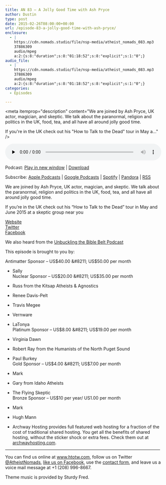 ```yaml
---
title: AN 83 – A Jolly Good Time with Ash Pryce
author: Dustin
type: post
date: 2015-02-26T08:00:00+00:00
url: /episode-83-a-jolly-good-time-with-ash-pryce/
enclosure:
  - |
    https://cdn.nomads.studio/file/nsp-media/atheist_nomads_083.mp3
    37886309
    audio/mpeg
    a:2:{s:8:"duration";s:8:"01:18:52";s:8:"explicit";s:1:"0";}
audio_file:
  - |
    https://cdn.nomads.studio/file/nsp-media/atheist_nomads_083.mp3
    37886309
    audio/mpeg
    a:2:{s:8:"duration";s:8:"01:18:52";s:8:"explicit";s:1:"0";}
categories:
  - Episodes

---
```

<div itemscope itemtype="http://schema.org/AudioObject">
  <meta itemprop="name" content="Episode 83 &#8211; A Jolly Good Time with Ash Pryce" />
  
  <meta itemprop="uploadDate" content="2015-02-26T01:00:00-07:00" />
  
  <meta itemprop="encodingFormat" content="audio/mpeg" />
  
  <meta itemprop="duration" content="PT1H18M52S" />
  
  <meta itemprop="description" content="We are joined by Ash Pryce, UK actor, magician, and skeptic. We talk about the paranormal, religion and politics in the UK, food, tea, and all have all around jolly good time.

If you're in the UK check out his &quot;How to Talk to the Dead&quot; tour in May a..." />
  
  <meta itemprop="contentUrl" content="https://dts.podtrac.com/redirect.mp3/cdn.nomads.studio/file/nsp-media/atheist_nomads_083.mp3" />
  
  <meta itemprop="contentSize" content="36.1" />
  </p> 
  
  <div class="powerpress_player" id="powerpress_player_8338">
    <audio class="wp-audio-shortcode" id="audio-5155-82" preload="none" style="width: 100%;" controls="controls"><source type="audio/mpeg" src="https://dts.podtrac.com/redirect.mp3/cdn.nomads.studio/file/nsp-media/atheist_nomads_083.mp3?_=82" /><a href="https://dts.podtrac.com/redirect.mp3/cdn.nomads.studio/file/nsp-media/atheist_nomads_083.mp3">https://dts.podtrac.com/redirect.mp3/cdn.nomads.studio/file/nsp-media/atheist_nomads_083.mp3</a></audio>
  </div>
</div>

<p class="powerpress_links powerpress_links_mp3">
  Podcast: <a href="https://dts.podtrac.com/redirect.mp3/cdn.nomads.studio/file/nsp-media/atheist_nomads_083.mp3" class="powerpress_link_pinw" target="_blank" title="Play in new window" onclick="return powerpress_pinw('https://htotw.com/?powerpress_pinw=5155-podcast');" rel="nofollow">Play in new window</a> | <a href="https://dts.podtrac.com/redirect.mp3/cdn.nomads.studio/file/nsp-media/atheist_nomads_083.mp3" class="powerpress_link_d" title="Download" rel="nofollow" download="atheist_nomads_083.mp3">Download</a>
</p>

<p class="powerpress_links powerpress_subscribe_links">
  Subscribe: <a href="https://podcasts.apple.com/us/podcast/humanists-take-on-the-world/id530050098?mt=2&ls=1" class="powerpress_link_subscribe powerpress_link_subscribe_itunes" target="_blank" title="Subscribe on Apple Podcasts" rel="nofollow">Apple Podcasts</a> | <a href="https://www.google.com/podcasts?feed=aHR0cDovL2F0aGVpc3Rub21hZHMubGlic3luLmNvbS9yc3M%3D" class="powerpress_link_subscribe powerpress_link_subscribe_googleplay" target="_blank" title="Subscribe on Google Podcasts" rel="nofollow">Google Podcasts</a> | <a href="https://open.spotify.com/show/3LzK2xZGike6Tc1GEMtMbr?si=LieN9SNuTpq96smuaUsH8A" class="powerpress_link_subscribe powerpress_link_subscribe_spotify" target="_blank" title="Subscribe on Spotify" rel="nofollow">Spotify</a> | <a href="https://www.pandora.com/podcast/atheist-nomads/PC:10122?corr=62071012&part=ug" class="powerpress_link_subscribe powerpress_link_subscribe_pandora" target="_blank" title="Subscribe on Pandora" rel="nofollow">Pandora</a> | <a href="https://htotw.com/feed/podcast/" class="powerpress_link_subscribe powerpress_link_subscribe_rss" target="_blank" title="Subscribe via RSS" rel="nofollow">RSS</a>
</p>

We are joined by Ash Pryce, UK actor, magician, and skeptic. We talk about the paranormal, religion and politics in the UK, food, tea, and all have all around jolly good time.

If you&#8217;re in the UK check out his &#8220;How to Talk to the Dead&#8221; tour in May and June 2015 at a skeptic group near you

<a href="target=" target="_blank" rel="noopener">Website</a>  
<a href="https://twitter.com/ashpryce" target="_blank" rel="noopener">Twitter</a>  
<a href="https://www.facebook.com/ashleyjpryce" target="_blank" rel="noopener">Facebook</a>

We also heard from the <a href="https://unbucklingblog.wordpress.com/" target="_blank" rel="noopener">Unbuckling the Bible Belt Podcast</a>

This episode is brought to you by:

Antimatter Sponsor &#8211; US$40.00 &#8211; US$50.00 per month  
* Sally  
Nuclear Sponsor &#8211; US$20.00 &#8211; US$35.00 per month  
* Russ from the Kitsap Atheists & Agnostics  
* Renee Davis-Pelt  
* Travis Megee  
* Vernware  
* LaTonya  
Platinum Sponsor &#8211; US$8.00 &#8211; US$19.00 per month  
* Virginia Dawn  
* Robert Ray from the Humanists of the North Puget Sound  
* Paul Burkey  
Gold Sponsor &#8211; US$4.00 &#8211; US$7.00 per month  
* Mark  
* Gary from Idaho Atheists  
* The Flying Skeptic  
Bronze Sponsor &#8211; US$10 per year/ US1.00 per month  
* Mark  
* Hugh Mann

* Archway Hosting provides full featured web hosting for a fraction of the cost of traditional shared hosting. You get all the benefits of shared hosting, without the sticker shock or extra fees. Check them out at <a href="http://archwayhosting.com/" target="_blank" rel="noopener">archwayhosting.com</a>.

<hr width="500" />

You can find us online at <a href="https://www.htotw.com/" target="_blank" rel="noopener">www.htotw.com</a>, follow us on Twitter <a href="https://htotw.com/twitter" target="_blank" rel="noopener">@AtheistNomads</a>, <a href="https://htotw.com/facebook" target="_blank" rel="noopener">like us on Facebook</a>, use the [contact form](https://htotw.com/contact), and leave us a voice mail message at +1 (208) 996-8667.

Theme music is provided by Sturdy Fred.